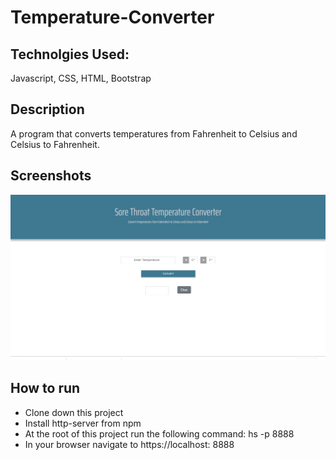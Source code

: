 # Temperature-Converter

## Technolgies Used:
Javascript, CSS, HTML, Bootstrap

## Description
A program that converts temperatures from Fahrenheit to Celsius and Celsius to Fahrenheit.

## Screenshots
![Screenshot-1](./screenshots/temp-converter-screen-shot.png)

## How to run
* Clone down this project
* Install http-server from npm
* At the root of this project run the following command: hs -p 8888
* In your browser navigate to https://localhost: 8888